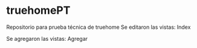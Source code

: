 # truehomePT
Repositorio para prueba técnica de truehome
Se editaron las vistas:
Index

Se agregaron las vistas:
Agregar
